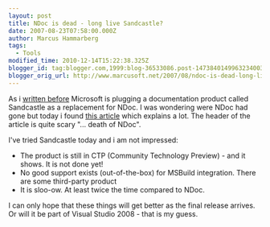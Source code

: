 ```yaml
---
layout: post
title: NDoc is dead - long live Sandcastle?
date: 2007-08-23T07:58:00.000Z
author: Marcus Hammarberg
tags:
  - Tools
modified_time: 2010-12-14T15:22:38.325Z
blogger_id: tag:blogger.com,1999:blog-36533086.post-1473840149963234003
blogger_orig_url: http://www.marcusoft.net/2007/08/ndoc-is-dead-long-live-sandcastle.html
---
```



As i [written
before](http://marcushammarberg.blogspot.com/2007/07/sandcastle-or-marcus-betting-on-wrong.html)
Microsoft is plugging a documentation product called Sandcastle as a
replacement for NDoc. I was wondering were NDoc had gone
but today i found [this
article](http://www.hanselman.com/blog/SandcastleMicrosoftCTPOfAHelpCHMFileGeneratorOnTheTailsOfTheDeathOfNDoc.aspx)
which explains a lot. The header of the article is quite scary "...
death of NDoc".

I've tried Sandcastle today and i am not impressed:

- The product is still in CTP (Community Technology
    Preview) - and it shows. It is not done yet!
- No good support exists (out-of-the-box) for <span
    id="SPELLING_ERROR_4" class="blsp-spelling-error">MSBuild
    integration. There are some third-party product
- It is sloo-ow. At least twice the time
    compared to NDoc.

I can only hope that these things will get better as the final release
arrives. Or will it be part of Visual Studio 2008 - that is my guess.
